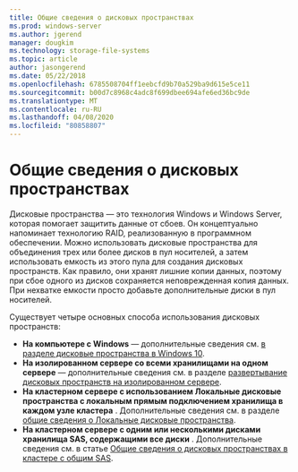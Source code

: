 ```yaml
---
title: Общие сведения о дисковых пространствах
ms.prod: windows-server
ms.author: jgerend
manager: dougkim
ms.technology: storage-file-systems
ms.topic: article
author: jasongerend
ms.date: 05/22/2018
ms.openlocfilehash: 6785508704ff1eebcfd9b70a529ba9d615e5ce11
ms.sourcegitcommit: b00d7c8968c4adc8f699dbee694afe6ed36bc9de
ms.translationtype: MT
ms.contentlocale: ru-RU
ms.lasthandoff: 04/08/2020
ms.locfileid: "80858807"
---
```

# <a name="storage-spaces-overview"></a>Общие сведения о дисковых пространствах

Дисковые пространства — это технология Windows и Windows Server, которая помогает защитить данные от сбоев. Он концептуально напоминает технологию RAID, реализованную в программном обеспечении. Можно использовать дисковые пространства для объединения трех или более дисков в пул носителей, а затем использовать емкость из этого пула для создания дисковых пространств. Как правило, они хранят лишние копии данных, поэтому при сбое одного из дисков сохраняется неповрежденная копия данных. При нехватке емкости просто добавьте дополнительные диски в пул носителей.

Существует четыре основных способа использования дисковых пространств:

- **На компьютере с Windows** — дополнительные сведения см. [в разделе дисковые пространства в Windows 10](https://windows.microsoft.com/windows-10/storage-spaces-windows-10).
- **На изолированном сервере со всеми хранилищами на одном сервере** — дополнительные сведения см. в разделе [развертывание дисковых пространств на изолированном сервере](deploy-standalone-storage-spaces.md).
- **На кластерном сервере с использованием Локальные дисковые пространства с локальным прямым подключением хранилища в каждом узле кластера** . Дополнительные сведения см. в разделе [общие сведения о Локальные дисковые пространства](storage-spaces-direct-overview.md).
- **На кластерном сервере с одним или несколькими дисками хранилища SAS, содержащими все диски** . Дополнительные сведения см. в статье [Общие сведения о дисковых пространствах в кластере с общим SAS](https://docs.microsoft.com/previous-versions/windows/it-pro/windows-server-2012-R2-and-2012/hh831739(v%3dws.11)).

